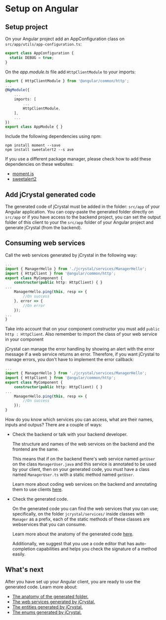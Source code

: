 # Setup on Angular

## Setup project

On your Angular project add an AppConfiguration class on `src/app/utils/app-configuration.ts`:

```typescript
export class AppConfiguration {
  static DEBUG = true;
}
```

On the _app.module.ts_ file add `HttpClientModule` to your imports:

```typescript
import { HttpClientModule } from '@angular/common/http';
...
@NgModule({
	...
	imports: [
		...
		HttpClientModule,
	],
	...
})
export class AppModule { }
```

Include the following dependencies using npm:

```
npm install moment --save
npm install sweetalert2 --s ave
```
If you use a different package manager, please check how to add these dependencies on these websites: 
- [moment.js](https://momentjs.com/)
- [sweetalert2](https://github.com/sweetalert2/sweetalert2)

## Add jCrystal generated code
The generated code of jCrystal must be added in the folder: `src/app` of your Angular application. You can copy-paste the generated folder directly on `src/app` or if you have access to the backend project, you can set the output folder of this client to your the `src/app` folder of your Angular project and generate jCrystal (from the backend). 

## Consuming web services
Call the web services generated by jCrystal in the following way:

```typescript
...
import { ManagerHello } from './jcrystal/services/ManagerHello';
import { HttpClient } from '@angular/common/http';
export class MyComponent {
	constructor(public http: HttpClient) { }
...
    ManagerHello.ping(this, resp => {
        //On success
    }, error => {
        //On error
    });
...
}
```

Take into account that on your component constructor you must add `public http : HttpClient`. Also remember to import the class of your web service in your component

jCrystal can manage the error handling by showing an alert with the error message if a web service returns an error. Therefore, if you want jCrystal to manage errors, you don't have to implement the error callback:


```typescript
...
import { ManagerHello } from './jcrystal/services/ManagerHello';
import { HttpClient } from '@angular/common/http';
export class MyComponent {
	constructor(public http: HttpClient) { }
...
    ManagerHello.ping(this, resp => {
        //On success
    });
}
```

How do you know which services you can access, what are their names, inputs and outpus? There are a couple of ways:

- Check the backend or talk with your backend developer. 

    The structure and names of the web services on the backend and the frontend are the same. 

    This means that if on the backend there's web service named `getUser` on the class `ManagerUser.java` and this service is annotated to be used by your client, then on your generated code, you must have a class named `ManagerUser.ts` with a static method named `getUser`.

    Learn more about coding web services on the backend and annotating them to use clients [here](../../server/clients/general.md).

- Check the generated code. 
    
    On the generated code you can find the web services that you can use; specifically, on the folder `jcrystal/services/` inside classes with `Manager` as a prefix, each of the static methods of these classes are webservices that you can consume.

    Learn more about the anatomy of the generated code [here](anatomy.md).

    Additionally, we suggest that you use a code editor that has auto-completion capabilities and helps you check the signature of a method easily.

## What's next
After you have set up your Angular client, you are ready to use the generated code. 
Learn more about:
- [The anatomy of the generated folder.](anatomy.md)
- [The web services generated by jCrystal.](webservices.md)
- [The entities generated by jCrystal.](entities.md)
- [The enums generated by jCrystal.](enums.md)

